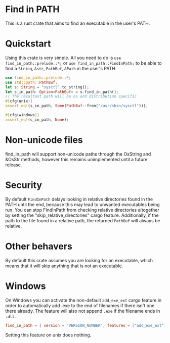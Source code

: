 # Find in PATH
This is a rust crate that aims to find an executable in the user's PATH.

# Quickstart
Using this crate is very simple.
All you need to do is ```use find_in_path::prelude::*;``` or ```use find_in_path::FindInPath;``` to be able to find a ```String```, ```&str```, ```PathBuf```, ```&Path``` in the user's PATH.
```rust
use find_in_path::prelude::*;
use std::path::PathBuf;
let s: String = "sysctl".to_string();
let s_in_path: Option<PathBuf> = s.find_in_path();
// The resultant path will be os and distribution specific
#[cfg(unix)]
assert_eq!(s_in_path, Some(PathBuf::from("/usr/sbin/sysctl")));

#[cfg(windows)]
assert_eq!(s_in_path, None);
```

# Non-unicode files
find_in_path will support non-unicode paths through the OsString and &OsStr methods, however this remains unimplemented until a future release.

# Security
By default ```FindInPath``` delays looking in relative directories found in the PATH until the end, because this may lead to unwanted executables being run.
You can stop FindInPath from checking relative directories altogether by setting the "skip_relative_directories" cargo feature.
Additionally, if the path to the file found in a relative path, the returned ```PathBuf``` will always be relative.

# Other behavers
By default this crate assumes you are looking for an executable, which means that it will skip anything that is not an executable.

# Windows
On Windows you can activate the non-default ```add_exe_ext``` cargo feature in order to automatically add .exe to the end of filenames if there isn't one there already.
The feature will also not append ```.exe``` if the filename ends in ```.dll```.
```toml
find_in_path = { version = "VERSION_NUMBER", features = ["add_exe_ext"] }
```
Setting this feature on unix does nothing.